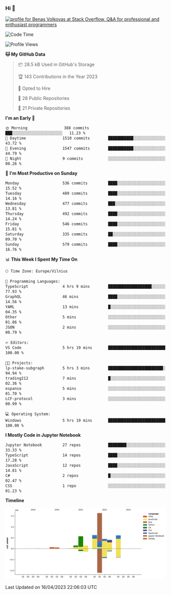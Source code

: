 ### Hi 👋
<a href="https://stackoverflow.com/users/14954249/benas-volkovas"><img src="https://stackoverflow.com/users/flair/14954249.png?theme=dark" width="208" height="58" alt="profile for Benas Volkovas at Stack Overflow, Q&amp;A for professional and enthusiast programmers" title="profile for Benas Volkovas at Stack Overflow, Q&amp;A for professional and enthusiast programmers"></a>

<!--START_SECTION:waka-->
![Code Time](http://img.shields.io/badge/Code%20Time-1%2C390%20hrs%2051%20mins-blue)

![Profile Views](http://img.shields.io/badge/Profile%20Views-0-blue)

**🐱 My GitHub Data** 

> 📦 28.5 kB Used in GitHub's Storage 
 > 
> 🏆 143 Contributions in the Year 2023
 > 
> 💼 Opted to Hire
 > 
> 📜 28 Public Repositories 
 > 
> 🔑 21 Private Repositories 
 > 
**I'm an Early 🐤** 

```text
🌞 Morning                388 commits         ███░░░░░░░░░░░░░░░░░░░░░░   11.23 % 
🌆 Daytime                1510 commits        ███████████░░░░░░░░░░░░░░   43.72 % 
🌃 Evening                1547 commits        ███████████░░░░░░░░░░░░░░   44.79 % 
🌙 Night                  9 commits           ░░░░░░░░░░░░░░░░░░░░░░░░░   00.26 % 
```
📅 **I'm Most Productive on Sunday** 

```text
Monday                   536 commits         ████░░░░░░░░░░░░░░░░░░░░░   15.52 % 
Tuesday                  489 commits         ████░░░░░░░░░░░░░░░░░░░░░   14.16 % 
Wednesday                477 commits         ███░░░░░░░░░░░░░░░░░░░░░░   13.81 % 
Thursday                 492 commits         ████░░░░░░░░░░░░░░░░░░░░░   14.24 % 
Friday                   546 commits         ████░░░░░░░░░░░░░░░░░░░░░   15.81 % 
Saturday                 335 commits         ██░░░░░░░░░░░░░░░░░░░░░░░   09.70 % 
Sunday                   579 commits         ████░░░░░░░░░░░░░░░░░░░░░   16.76 % 
```


📊 **This Week I Spent My Time On** 

```text
🕑︎ Time Zone: Europe/Vilnius

💬 Programming Languages: 
TypeScript               4 hrs 9 mins        ███████████████████░░░░░░   77.93 % 
GraphQL                  46 mins             ████░░░░░░░░░░░░░░░░░░░░░   14.56 % 
YAML                     13 mins             █░░░░░░░░░░░░░░░░░░░░░░░░   04.35 % 
Other                    5 mins              ░░░░░░░░░░░░░░░░░░░░░░░░░   01.86 % 
JSON                     2 mins              ░░░░░░░░░░░░░░░░░░░░░░░░░   00.79 % 

🔥 Editors: 
VS Code                  5 hrs 19 mins       █████████████████████████   100.00 % 

🐱‍💻 Projects: 
lp-stake-subgraph        5 hrs 3 mins        ████████████████████████░   94.94 % 
trading212               7 mins              █░░░░░░░░░░░░░░░░░░░░░░░░   02.36 % 
espanso                  5 mins              ░░░░░░░░░░░░░░░░░░░░░░░░░   01.70 % 
LCF-protocol             3 mins              ░░░░░░░░░░░░░░░░░░░░░░░░░   00.99 % 

💻 Operating System: 
Windows                  5 hrs 19 mins       █████████████████████████   100.00 % 
```

**I Mostly Code in Jupyter Notebook** 

```text
Jupyter Notebook         27 repos            ████████░░░░░░░░░░░░░░░░░   33.33 % 
TypeScript               14 repos            ████░░░░░░░░░░░░░░░░░░░░░   17.28 % 
JavaScript               12 repos            ████░░░░░░░░░░░░░░░░░░░░░   14.81 % 
C#                       2 repos             █░░░░░░░░░░░░░░░░░░░░░░░░   02.47 % 
CSS                      1 repo              ░░░░░░░░░░░░░░░░░░░░░░░░░   01.23 % 
```



**Timeline**

![Lines of Code chart](https://raw.githubusercontent.com/BenasVolkovas/BenasVolkovas/main/assets/bar_graph.png)


 Last Updated on 16/04/2023 22:06:03 UTC
<!--END_SECTION:waka-->
